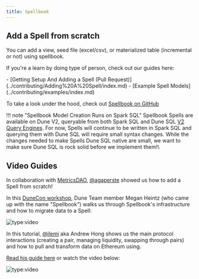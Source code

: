```yaml
---
title: Spellbook
---
```


## Add a Spell from scratch 

You can add a view, seed file (excel/csv), or materialized table (incremental or not) using spellbook.

If you're a learn by doing type of person, check out our guides here:

<div class="cards grid" markdown>
- [Getting Setup And Adding a Spell (Pull Request)](../contributing/Adding%20A%20Spell/index.md)
- [Example Spell Models](../contributing/examples/index.md)
</div>

To take a look under the hood, check out [Spellbook on GitHub](https://github.com/duneanalytics/spellbook)

!!! note "Spellbook Model Creation Runs on Spark SQL"
       Spellbook Spells are available on Dune V2, queryable from both Spark SQL and Dune SQL [V2 Query Engines](/query/index.md). For now, Spells will continue to be written in Spark SQL and querying them with Dune SQL will require small syntax changes. While the changes needed to make Spells Dune SQL native are small, we want to make sure Dune SQL is rock solid before we implement them!\
## Video Guides

In collaboration with [MetricsDAO](https://metricsdao.xyz/), [@agaperste](https://dune.com/agaperste) showed us how to add a Spell from scratch!

In this [DuneCon workshop](https://www.youtube.com/playlist?list=PLK3b5d4iK10eVQejE7O1JEwcBMA4uwdSC), Dune Team member Megan Heintz (who came up with the name "Spellbook") walks us through Spellbook's infrastructure and how to migrate data to a Spell:

![type:video](https://www.youtube.com/embed/r9pcL7dgaWs)

In this tutorial, [@ilemi](https://dune.com/ilemi) aka Andrew Hong shows us the main protocol interactions (creating a pair, managing liquidity, swapping through pairs) and how to pull and transform data on Ethereum using.

[Read his guide here](https://ath.mirror.xyz/K-S_Mwhj7osTBqN-AOWbCmfNn9TZViEkzICCmK-oObM) or watch the video below:

![type:video](https://www.youtube.com/embed/7zReSzVdV2s)
